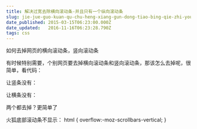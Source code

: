 ```yaml
---
title: 解决过宽去除横向滚动条-并且只有一个纵向滚动条
slug: jie-jue-guo-kuan-qu-chu-heng-xiang-gun-dong-tiao-bing-qie-zhi-you-yi-ge-zong-xiang-gun-dong-tiao
date_published: 2015-03-15T06:23:00.000Z
date_updated:   2016-11-16T06:23:28.790Z
tags: css
---
```


如何去掉网页的横向滚动条，竖向滚动条

有时候特别需要，个别网页要去掉横向滚动条和竖向滚动条，那该怎么去掉呢，很简单，看代码：

让竖条没有：

让横条没有：

两个都去掉？更简单了

火狐底部滚动条不显示：
html { overflow:-moz-scrollbars-vertical; } 

